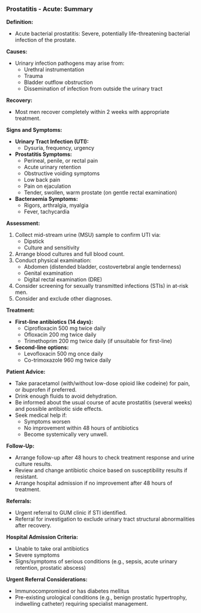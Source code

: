 ### Prostatitis - Acute: Summary

**Definition:**
- Acute bacterial prostatitis: Severe, potentially life-threatening bacterial infection of the prostate.

**Causes:**
- Urinary infection pathogens may arise from:
  - Urethral instrumentation
  - Trauma
  - Bladder outflow obstruction
  - Dissemination of infection from outside the urinary tract

**Recovery:**
- Most men recover completely within 2 weeks with appropriate treatment.

**Signs and Symptoms:**
- **Urinary Tract Infection (UTI):**
  - Dysuria, frequency, urgency
- **Prostatitis Symptoms:**
  - Perineal, penile, or rectal pain
  - Acute urinary retention
  - Obstructive voiding symptoms
  - Low back pain
  - Pain on ejaculation
  - Tender, swollen, warm prostate (on gentle rectal examination)
- **Bacteraemia Symptoms:**
  - Rigors, arthralgia, myalgia
  - Fever, tachycardia

**Assessment:**
1. Collect mid-stream urine (MSU) sample to confirm UTI via:
   - Dipstick
   - Culture and sensitivity
2. Arrange blood cultures and full blood count.
3. Conduct physical examination:
   - Abdomen (distended bladder, costovertebral angle tenderness)
   - Genital examination
   - Digital rectal examination (DRE)
4. Consider screening for sexually transmitted infections (STIs) in at-risk men.
5. Consider and exclude other diagnoses.

**Treatment:**
- **First-line antibiotics (14 days):**
  - Ciprofloxacin 500 mg twice daily
  - Ofloxacin 200 mg twice daily
  - Trimethoprim 200 mg twice daily (if unsuitable for first-line)
- **Second-line options:**
  - Levofloxacin 500 mg once daily
  - Co-trimoxazole 960 mg twice daily

**Patient Advice:**
- Take paracetamol (with/without low-dose opioid like codeine) for pain, or ibuprofen if preferred.
- Drink enough fluids to avoid dehydration.
- Be informed about the usual course of acute prostatitis (several weeks) and possible antibiotic side effects.
- Seek medical help if:
  - Symptoms worsen
  - No improvement within 48 hours of antibiotics
  - Become systemically very unwell.

**Follow-Up:**
- Arrange follow-up after 48 hours to check treatment response and urine culture results.
- Review and change antibiotic choice based on susceptibility results if resistant.
- Arrange hospital admission if no improvement after 48 hours of treatment.

**Referrals:**
- Urgent referral to GUM clinic if STI identified.
- Referral for investigation to exclude urinary tract structural abnormalities after recovery.

**Hospital Admission Criteria:**
- Unable to take oral antibiotics
- Severe symptoms
- Signs/symptoms of serious conditions (e.g., sepsis, acute urinary retention, prostatic abscess)

**Urgent Referral Considerations:**
- Immunocompromised or has diabetes mellitus
- Pre-existing urological conditions (e.g., benign prostatic hypertrophy, indwelling catheter) requiring specialist management.